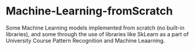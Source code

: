 # Machine-Learning-fromScratch
Some Machine Learning models implemented from scratch (no built-in libraries), and some through the use of libraries like SkLearn as a part of University Course Pattern Recognition and Machine Leaarning.
